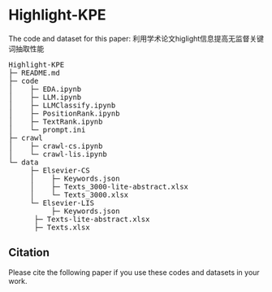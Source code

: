 # Highlight-KPE

The code and dataset for this paper: 利用学术论文higlight信息提高无监督关键词抽取性能

<pre>
Highlight-KPE
├─ README.md
├─ code
│    ├─ EDA.ipynb
│    ├─ LLM.ipynb
│    ├─ LLMClassify.ipynb
│    ├─ PositionRank.ipynb
│    ├─ TextRank.ipynb
│    └─ prompt.ini
├─ crawl
│    ├─ crawl-cs.ipynb
│    └─ crawl-lis.ipynb
└─ data
     ├─ Elsevier-CS
     │    ├─ Keywords.json
     │    ├─ Texts_3000-lite-abstract.xlsx
     │    └─ Texts_3000.xlsx
     └─ Elsevier-LIS
    	  ├─ Keywords.json
	  ├─ Texts-lite-abstract.xlsx
	  ├─ Texts.xlsx
</pre>

## Citation
Please cite the following paper if you use these codes and datasets in your work.

> 
